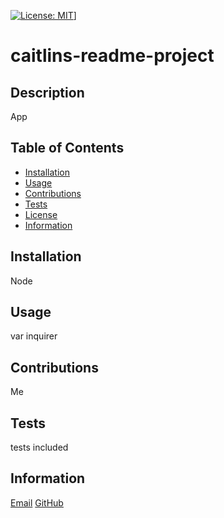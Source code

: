 [![License: MIT](https://img.shields.io/badge/License-MIT-yellow.svg)](https://opensource.org/licenses/MIT)]
  # caitlins-readme-project
  
  ## Description
  App
  
  ## Table of Contents
  
  * [Installation](#installation) 
  * [Usage](#usage)
  * [Contributions](#contributions)
  * [Tests](#tests)
  * [License](#license)
  * [Information](#createrInfo)

## Installation
Node

## Usage
var inquirer

## Contributions
Me

## Tests
tests included

## Information
[Email](mailto://caitighe@gmail.com)
[GitHub](http://github.com/caitighe1)
